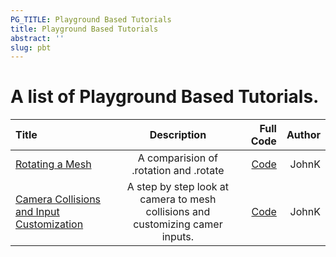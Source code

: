 ```yaml
---
PG_TITLE: Playground Based Tutorials
title: Playground Based Tutorials
abstract: ''
slug: pbt
---
```


# A list of Playground Based Tutorials.

| Title| Description | Full Code | Author|
| :------------ |:---------------:| -----:| -----:|
| [Rotating a Mesh](https://www.babylonjs-playground.com/#KNSQD7) | A comparision of .rotation and .rotate | [Code](https://github.com/BabylonJSGuide/pbt/blob/master/rotate.js) | JohnK |
| [Camera Collisions and Input Customization](https://www.babylonjs-playground.com/#97EYJW) | A step by step look at camera to mesh collisions and customizing camer inputs. | [Code](https://github.com/BabylonJSGuide/pbt/blob/master/cameracollide.js) | JohnK |


